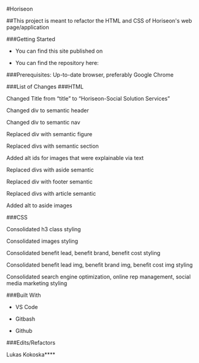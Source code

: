 #Horiseon##This project is meant to refactor the HTML and CSS of Horiseon's web page/application###Getting Started * You can find this site published on + You can find the repository here:###Prerequisites: Up-to-date browser, preferably Google Chrome###List of Changes###HTMLChanged Title from “title” to “Horiseon-Social Solution Services”Changed div to semantic headerChanged div to semantic navReplaced div with semantic figureReplaced divs with semantic sectionAdded alt ids for images that were explainable via textReplaced divs with aside semanticReplaced div with footer semanticReplaced divs with article semanticAdded alt to aside images###CSSConsolidated h3 class stylingConsolidated images stylingConsolidated benefit lead, benefit brand, benefit cost stylingConsolidated benefit lead img, benefit brand img, benefit cost img stylingConsolidated search engine optimization, online rep management, social media marketing styling###Built With* VS Code + Gitbash- Github###Edits/RefactorsLukas Kokoska****